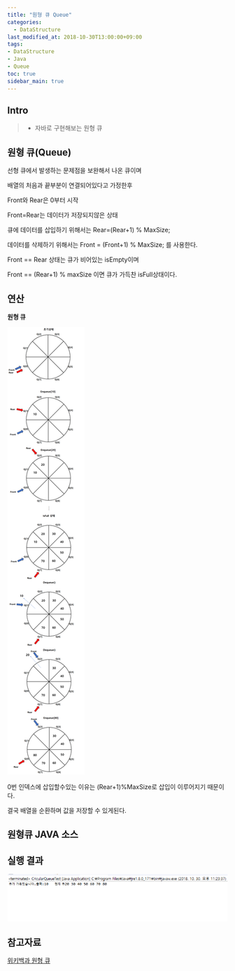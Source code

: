 ```yaml
---
title: "원형 큐 Queue"
categories: 
  - DataStructure
last_modified_at: 2018-10-30T13:00:00+09:00
tags:
- DataStructure
- Java
- Queue
toc: true
sidebar_main: true
---
```


## Intro

> - 자바로 구현해보는 원형 큐


## 원형 큐(Queue)

선형 큐에서 발생하는 문제점을 보완해서 나온 큐이며

배열의 처음과 끝부분이 연결되어있다고 가정한후

Front와 Rear은 0부터 시작

Front=Rear는 데이터가 저장되지않은 상태

큐에 데이터를 삽입하기 위해서는 Rear=(Rear+1) % MaxSize;

데이터를 삭제하기 위해서는 Front = (Front+1) % MaxSize; 를 사용한다.

Front == Rear 상태는 큐가 비어있는 isEmpty이며 

Front == (Rear+1) % maxSize 이면 큐가 가득찬 isFull상태이다.




## 연산

**원형 큐**

![que](https://github.com/lesslate/lesslate.github.io/blob/master/assets/img/DataStructure/CircularQueue/circleQueue.png?raw=true)


0번 인덱스에 삽입할수있는 이유는 (Rear+1)%MaxSize로 삽입이 이루어지기 때문이다.

결국 배열을 순환하며 값을 저장할 수 있게된다.






## 원형큐 JAVA 소스

<script src="https://gist.github.com/lesslate/8c0f621efa8a719ec2fbf33f6514bea3.js"></script>


## 실행 결과


![result](https://github.com/lesslate/lesslate.github.io/blob/master/assets/img/DataStructure/CircularQueue/queue.png?raw=true)





## 참고자료

[위키백과 원형 큐](https://ko.wikipedia.org/wiki/%ED%81%90_(%EC%9E%90%EB%A3%8C_%EA%B5%AC%EC%A1%B0))